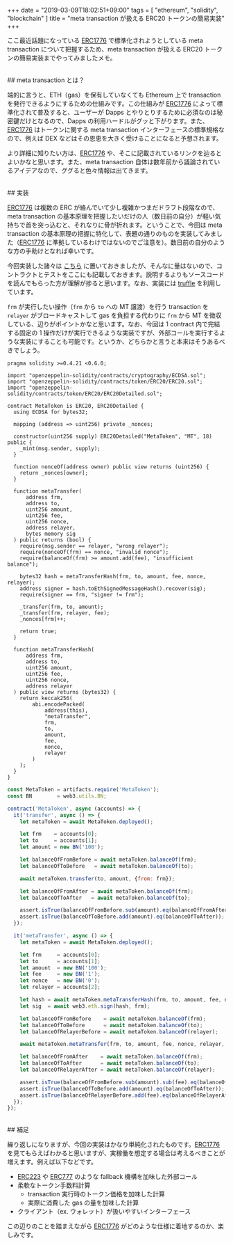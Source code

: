 +++
date = "2019-03-09T18:02:51+09:00"
tags = [ "ethereum", "solidity", "blockchain" ]
title = "meta transaction が扱える ERC20 トークンの簡易実装"
+++

ここ最近話題になっている [ERC1776](https://github.com/ethereum/EIPs/issues/1776) で標準化されようとしている meta transaction について把握するため、meta transaction が扱える ERC20 トークンの簡易実装までやってみましたメモ。

<!--more-->

<br />
## meta transaction とは？

端的に言うと、ETH（gas）を保有していなくても Ethereum 上で transaction を発行できるようにするための仕組みです。この仕組みが [ERC1776](https://github.com/ethereum/EIPs/issues/1776) によって標準化されて普及すると、ユーザーが Dapps とやりとりするために必須なのは秘密鍵だけとなるので、Dapps の利用ハードルがグッと下がります。また、[ERC1776](https://github.com/ethereum/EIPs/issues/1776) はトークンに関する meta transaction インターフェースの標準規格なので、例えば DEX などはその恩恵を大きく受けることになると予想されます。

より詳細に知りたい方は、[ERC1776](https://github.com/ethereum/EIPs/issues/1776) や、そこに記載されているリンクを辿るとよいかなと思います。また、meta transaction 自体は数年前から議論されているアイデアなので、ググると色々情報は出てきます。

<br />
## 実装

[ERC1776](https://github.com/ethereum/EIPs/issues/1776) は複数の ERC が絡んでいて少し複雑かつまだドラフト段階なので、meta transaction の基本原理を把握したいだけの人（数日前の自分）が軽い気持ちで首を突っ込むと、それなりに骨が折れます。ということで、今回は meta transaction の基本原理の把握に特化して、表題の通りのものを実装してみました（[ERC1776](https://github.com/ethereum/EIPs/issues/1776) に準拠しているわけではないのでご注意を）。数日前の自分のような方の手助けとなれば幸いです。

今回実装した諸々は [こちら](https://github.com/m0t0k1ch1/sandbox/tree/master/ethereum/meta-tx) に置いておきましたが、そんなに量はないので、コントラクトとテストをここにも記載しておきます。説明するよりもソースコードを読んでもらった方が理解が捗ると思います。なお、実装には [truffle](https://github.com/trufflesuite/truffle) を利用しています。

`frm` が実行したい操作（`frm` から `to` への MT 譲渡）を行う transaction を `relayer` がブロードキャストして gas を負担する代わりに `frm` から MT を徴収している、辺りがポイントかなと思います。なお、今回は 1 contract 内で完結する固定の 1 操作だけが実行できるような実装ですが、外部コールを実行するような実装にすることも可能です。というか、どちらかと言うと本来はそうあるべきでしょう。

``` solidity
pragma solidity >=0.4.21 <0.6.0;

import "openzeppelin-solidity/contracts/cryptography/ECDSA.sol";
import "openzeppelin-solidity/contracts/token/ERC20/ERC20.sol";
import "openzeppelin-solidity/contracts/token/ERC20/ERC20Detailed.sol";

contract MetaToken is ERC20, ERC20Detailed {
  using ECDSA for bytes32;

  mapping (address => uint256) private _nonces;

  constructor(uint256 supply) ERC20Detailed("MetaToken", "MT", 18) public {
    _mint(msg.sender, supply);
  }

  function nonceOf(address owner) public view returns (uint256) {
    return _nonces[owner];
  }

  function metaTransfer(
      address frm,
      address to,
      uint256 amount,
      uint256 fee,
      uint256 nonce,
      address relayer,
      bytes memory sig
  ) public returns (bool) {
    require(msg.sender == relayer, "wrong relayer");
    require(nonceOf(frm) == nonce, "invalid nonce");
    require(balanceOf(frm) >= amount.add(fee), "insufficient balance");

    bytes32 hash = metaTransferHash(frm, to, amount, fee, nonce, relayer);
    address signer = hash.toEthSignedMessageHash().recover(sig);
    require(signer == frm, "signer != frm");

    _transfer(frm, to, amount);
    _transfer(frm, relayer, fee);
    _nonces[frm]++;

    return true;
  }

  function metaTransferHash(
      address frm,
      address to,
      uint256 amount,
      uint256 fee,
      uint256 nonce,
      address relayer
  ) public view returns (bytes32) {
    return keccak256(
        abi.encodePacked(
            address(this),
            "metaTransfer",
            frm,
            to,
            amount,
            fee,
            nonce,
            relayer
        )
    );
  }
}
```

``` js
const MetaToken = artifacts.require('MetaToken');
const BN        = web3.utils.BN;

contract('MetaToken', async (accounts) => {
  it('transfer', async () => {
    let metaToken = await MetaToken.deployed();

    let frm    = accounts[0];
    let to     = accounts[1];
    let amount = new BN('100');

    let balanceOfFromBefore = await metaToken.balanceOf(frm);
    let balanceOfToBefore   = await metaToken.balanceOf(to);

    await metaToken.transfer(to, amount, {from: frm});

    let balanceOfFromAfter = await metaToken.balanceOf(frm);
    let balanceOfToAfter   = await metaToken.balanceOf(to);

    assert.isTrue(balanceOfFromBefore.sub(amount).eq(balanceOfFromAfter));
    assert.isTrue(balanceOfToBefore.add(amount).eq(balanceOfToAfter));
  });

  it('metaTransfer', async () => {
    let metaToken = await MetaToken.deployed();

    let frm     = accounts[0];
    let to      = accounts[1];
    let amount  = new BN('100');
    let fee     = new BN('1');
    let nonce   = new BN('0');
    let relayer = accounts[2];

    let hash = await metaToken.metaTransferHash(frm, to, amount, fee, nonce, relayer);
    let sig  = await web3.eth.sign(hash, frm);

    let balanceOfFromBefore    = await metaToken.balanceOf(frm);
    let balanceOfToBefore      = await metaToken.balanceOf(to);
    let balanceOfRelayerBefore = await metaToken.balanceOf(relayer);

    await metaToken.metaTransfer(frm, to, amount, fee, nonce, relayer, sig, {from: relayer});

    let balanceOfFromAfter    = await metaToken.balanceOf(frm);
    let balanceOfToAfter      = await metaToken.balanceOf(to);
    let balanceOfRelayerAfter = await metaToken.balanceOf(relayer);

    assert.isTrue(balanceOfFromBefore.sub(amount).sub(fee).eq(balanceOfFromAfter));
    assert.isTrue(balanceOfToBefore.add(amount).eq(balanceOfToAfter));
    assert.isTrue(balanceOfRelayerBefore.add(fee).eq(balanceOfRelayerAfter));
  });
});
```

<br />
## 補足

繰り返しになりますが、今回の実装はかなり単純化されたものです。[ERC1776](https://github.com/ethereum/EIPs/issues/1776) を見てもらえばわかると思いますが、実稼働を想定する場合は考えるべきことが増えます。例えば以下などです。

- [ERC223](https://github.com/ethereum/EIPs/issues/223) や [ERC777](https://github.com/ethereum/EIPs/issues/777) のような fallback 機構を加味した外部コール
- 柔軟なトークン手数料計算
  - transaction 実行時のトークン価格を加味した計算
  - 実際に消費した gas の量を加味した計算
- クライアント（ex. ウォレット）が扱いやすいインターフェース

この辺りのことを踏まえながら [ERC1776](https://github.com/ethereum/EIPs/issues/1776) がどのような仕様に着地するのか、楽しみです。
